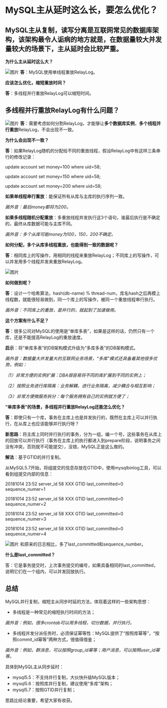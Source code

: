 # MySQL主从延时这么长，要怎么优化？



## MySQL**主从复制**，**读写分离**是互联网常见的数据库架构，该架构最令人诟病的地方就是，在数据量较大并发量较大的场景下，主从延时会比较严重。

 

**为什么主从延时这么大？**

![图片](https://mmbiz.qpic.cn/mmbiz/YrezxckhYOzOSaUasXYVCbVrczZma6hiajcEFWlNvnmncWsuNndQfYKI6ANJ7I7116gmbZOicc4SYnL9AS7WgATA/640?wx_fmt=png&wxfrom=5&wx_lazy=1&wx_co=1)
**答**：MySQL使用单线程重放RelayLog。

 

**应该怎么优化，缩短重放时间？**

**答**：多线程并行重放RelayLog可以缩短时间。

 

## **多线程并行重放RelayLog有什么问题？**

![图片](https://mmbiz.qpic.cn/mmbiz/YrezxckhYOzOSaUasXYVCbVrczZma6hiahdNLc5anQFHX4EaZdD147oFBu6GGcXicUH4t44Xh5aU3gBUglw7xu8Q/640?wx_fmt=png&wxfrom=5&wx_lazy=1&wx_co=1)
**答**：需要考虑如何分割RelayLog，才能够让**多个数据库实例**，**多个线程并行重放**RelayLog，不会出现不一致。



**为什么会出现不一致？**

**答**：如果RelayLog随机的分配给不同的重放线程，假设RelayLog中有这样三条串行的修改记录：

update account set money=100 where uid=58;

update account set money=150 where uid=58;

update account set money=200 where uid=58;



**如果单线程串行重放**：能保证所有从库与主库的执行序列一致。

*画外音：最后money都将为200。*



**如果多线程随机分配重放**：多重放线程并发执行这3个语句，谁最后执行是不确定的，最终从库数据可能与主库不同。

*画外音：多个从库可能money为100，150，200不确定。*

 

**如何分配，多个从库多线程重放，也能得到一致的数据呢？**

**答**：相同库上的写操作，用相同的线程来重放RelayLog；不同库上的写操作，可以并发用多个线程并发来重放RelayLog。

![图片](https://mmbiz.qpic.cn/mmbiz/YrezxckhYOzOSaUasXYVCbVrczZma6hiaFNuCxlaqfdrHQYECqKq3HGayVXeefcAh7KRKEwaKYVA7TCtXQJNwag/640?wx_fmt=png&wxfrom=5&wx_lazy=1&wx_co=1)

**如何做到呢？**

**答**：设计一个哈希算法，hash(db-name) % thread-num，库名hash之后再模上线程数，就能很轻易做到，同一个库上的写操作，被同一个重放线程串行执行。

*画外音：不同库上的重放，是并行的，就起到了加速做用。*

 

**这个方案有什么不足？**

**答**：很多公司对MySQL的使用是“单库多表”，如果是这样的话，仍然只有一个库，还是不能提高RelayLog的重放速度。

 

**启示**：将“单库多表”的DB架构模式升级为“多库多表”的DB架构模式。

*画外音：数据量大并发量大的互联网业务场景，“多库”模式还具备着其他很多优势，例如：*

*（1）非常方便的实例扩展：DBA很容易将不同的库扩展到不同的实例上；*

*（2）按照业务进行库隔离：业务解耦，进行业务隔离，减少耦合与相互影响；*

*（3）非常方便微服务拆分：每个服务拥有自己的实例就方便了；*



**“单库多表”的场景，多线程并行重放RelayLog还能怎么优化？**

**答**：即使只有一个库，事务在主库上也是并发执行的，既然在主库上可以并行执行，在从库上也应该能够并行执行呀？



**新思路**：将主库上同时并行执行的事务，分为一组，编一个号，这些事务在从库上的回放可以并行执行（事务在主库上的执行都进入到prepare阶段，说明事务之间没有冲突，否则就不可能提交），没错，MySQL正是这么做的。

 

**解法**：基于GTID的并行复制。

从MySQL5.7开始，将组提交的信息存放在GTID中，使用mysqlbinlog工具，可以看到组提交内部的信息：

20181014 23:52 server_id 58 XXX GTID last_committed=0 sequence_numer=1

20181014 23:52 server_id 58 XXX GTID last_committed=0 sequence_numer=2

20181014 23:52 server_id 58 XXX GTID last_committed=0 sequence_numer=3

20181014 23:52 server_id 58 XXX GTID last_committed=0 sequence_numer=4

![图片](https://mmbiz.qpic.cn/mmbiz/YrezxckhYOzOSaUasXYVCbVrczZma6hiaoYcMHwI9l41eCPsd3R5z8ToGUbN99mt2nRJPosH9IGYHbEGcELTm2Q/640?wx_fmt=png&wxfrom=5&wx_lazy=1&wx_co=1)
和原来的日志相比，多了last_committed和sequence_number。



**什么是last_committed？**

答：它是事务提交时，上次事务提交的编号，如果具备相同的last_committed，说明它们在一个组内，可以并发回放执行。

 

## **总结**

MySQL并行复制，缩短主从同步时延的方法，体现着这样的一些架构思想：

- 多线程是一种常见的缩短执行时间的方法；

*画外音：例如，很多crontab可以用多线程，切分数据，并行执行。*

- 多线程并发分派任务时，必须保证幂等性：MySQL提供了“按照库幂等”，“按照commit_id幂等”两种方式，很值得借鉴；

*画外音：例如，群消息，可以按照group_id幂等；用户消息，可以按照user_id幂等。*

 

具体到MySQL主从同步延时：

- mysql5.5：不支持并行复制，大伙快升级MySQL版本；
- mysql5.6：按照库并行复制，建议使用“多库”架构；
- mysql5.7：按照GTID并行复制；

 

思路比结论重要，希望大家有收获。